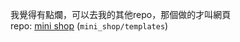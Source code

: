 我覺得有點爛，可以去我的其他repo，那個做的才叫網頁  
repo: [mini shop](https://github.com/auyu0408/mini_shop/tree/main/templates)
(`mini_shop/templates`)
